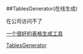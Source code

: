 ﻿
##TablesGenerator(在线生成)

在公司访问不了

[一个很好的表格生成工具](http://uuxia.cn/2016/05/13/tableGenerator/)

[TablesGenerator](http://www.tablesgenerator.com/)

